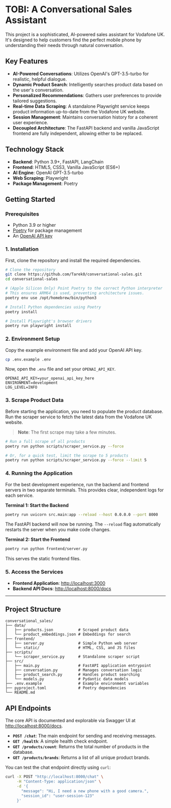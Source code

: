 # TOBI: A Conversational Sales Assistant

This project is a sophisticated, AI-powered sales assistant for Vodafone UK. It's designed to help customers find the perfect mobile phone by understanding their needs through natural conversation.

## Key Features

- **AI-Powered Conversations**: Utilizes OpenAI's GPT-3.5-turbo for realistic, helpful dialogue.
- **Dynamic Product Search**: Intelligently searches product data based on the user's conversation.
- **Personalized Recommendations**: Gathers user preferences to provide tailored suggestions.
- **Real-time Data Scraping**: A standalone Playwright service keeps product information up-to-date from the Vodafone UK website.
- **Session Management**: Maintains conversation history for a coherent user experience.
- **Decoupled Architecture**: The FastAPI backend and vanilla JavaScript frontend are fully independent, allowing either to be replaced.

## Technology Stack

- **Backend**: Python 3.9+, FastAPI, LangChain
- **Frontend**: HTML5, CSS3, Vanilla JavaScript (ES6+)
- **AI Engine**: OpenAI GPT-3.5-turbo
- **Web Scraping**: Playwright
- **Package Management**: Poetry

## Getting Started

### Prerequisites

- Python 3.9 or higher
- [Poetry](https://python-poetry.org/docs/#installation) for package management
- An [OpenAI API key](https://platform.openai.com/account/api-keys)

### 1. Installation

First, clone the repository and install the required dependencies.

```bash
# Clone the repository
git clone https://github.com/Tarek0/conversational-sales.git
cd conversational-sales

# (Apple Silicon Only) Point Poetry to the correct Python interpreter
# This ensures ARM64 is used, preventing architecture issues.
poetry env use /opt/homebrew/bin/python3

# Install Python dependencies using Poetry
poetry install

# Install Playwright's browser drivers
poetry run playwright install
```

### 2. Environment Setup

Copy the example environment file and add your OpenAI API key.

```bash
cp .env.example .env
```

Now, open the `.env` file and set your `OPENAI_API_KEY`.

```env
OPENAI_API_KEY=your_openai_api_key_here
ENVIRONMENT=development
LOG_LEVEL=INFO
```

### 3. Scrape Product Data

Before starting the application, you need to populate the product database. Run the scraper service to fetch the latest data from the Vodafone UK website.

> **Note**: The first scrape may take a few minutes.

```bash
# Run a full scrape of all products
poetry run python scripts/scraper_service.py --force

# Or, for a quick test, limit the scrape to 5 products
poetry run python scripts/scraper_service.py --force --limit 5
```

### 4. Running the Application

For the best development experience, run the backend and frontend servers in two separate terminals. This provides clear, independent logs for each service.

**Terminal 1: Start the Backend**

```bash
poetry run uvicorn src.main:app --reload --host 0.0.0.0 --port 8000
```
The FastAPI backend will now be running. The `--reload` flag automatically restarts the server when you make code changes.

**Terminal 2: Start the Frontend**

```bash
poetry run python frontend/server.py
```
This serves the static frontend files.

### 5. Access the Services

- **Frontend Application**: [http://localhost:3000](http://localhost:3000)
- **Backend API Docs**: [http://localhost:8000/docs](http://localhost:8000/docs)

---

## Project Structure

```
conversational_sales/
├── data/
│   ├── products.json           # Scraped product data
│   └── product_embeddings.json # Embeddings for search
├── frontend/
│   ├── server.py               # Simple Python web server
│   └── static/                 # HTML, CSS, and JS files
├── scripts/
│   └── scraper_service.py      # Standalone scraper script
├── src/
│   ├── main.py                 # FastAPI application entrypoint
│   ├── conversation.py         # Manages conversation logic
│   ├── product_search.py       # Handles product searching
│   └── models.py               # Pydantic data models
├── .env.example                # Example environment variables
├── pyproject.toml              # Poetry dependencies
└── README.md
```

## API Endpoints

The core API is documented and explorable via Swagger UI at [http://localhost:8000/docs](http://localhost:8000/docs).

- **`POST /chat`**: The main endpoint for sending and receiving messages.
- **`GET /health`**: A simple health check endpoint.
- **`GET /products/count`**: Returns the total number of products in the database.
- **`GET /products/brands`**: Returns a list of all unique product brands.

You can test the chat endpoint directly using `curl`:

```bash
curl -X POST "http://localhost:8000/chat" \
     -H "Content-Type: application/json" \
     -d '{
       "message": "Hi, I need a new phone with a good camera.",
       "session_id": "user-session-123"
     }'
```